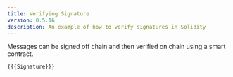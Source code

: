 ```yaml
---
title: Verifying Signature
version: 0.5.16
description: An example of how to verify signatures in Solidity
---
```


Messages can be signed off chain and then verified on chain using a smart contract.

```solidity
{{{Signature}}}
```
